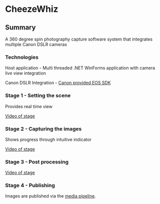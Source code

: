 # CheezeWhiz
## Summary
A 360 degree spin photography capture software system that integrates multiple Canon DSLR cameras

### Technologies

Host application - Multi threaded .NET WinForms application with camera live view integration

Canon DSLR Integration - [Canon provided EOS SDK](https://developercommunity.usa.canon.com/canon) 

### Stage 1 - Setting the scene

Provides real time view

[Video of stage](https://drive.google.com/file/d/18QI0cW03i50G6mGi6_y33clPWhJFrNRa/view?usp=sharing)

### Stage 2 - Capturing the images

Shows progress through intuitive indicator

[Video of stage](https://drive.google.com/file/d/18QI0cW03i50G6mGi6_y33clPWhJFrNRa/view?usp=sharing)

### Stage 3 - Post processing

[Video of stage](https://drive.google.com/file/d/15PkColMMArgOU0Y3Gxs_9QlL_ukBP1jU/view?usp=share_link)

### Stage 4 - Publishing

Images are published via the [media pipeline](./media_pipeline.md).



